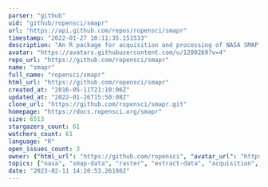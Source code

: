 ```yaml
---
parser: "github"
uid: "github/ropensci/smapr"
url: "https://api.github.com/repos/ropensci/smapr"
timestamp: "2022-01-27 10:11:35.151533"
description: "An R package for acquisition and processing of NASA SMAP data"
avatar: "https://avatars.githubusercontent.com/u/1200269?v=4"
repo_url: "https://github.com/ropensci/smapr"
name: "smapr"
full_name: "ropensci/smapr"
html_url: "https://github.com/ropensci/smapr"
created_at: "2016-05-11T21:10:06Z"
updated_at: "2022-01-26T15:50:08Z"
clone_url: "https://github.com/ropensci/smapr.git"
homepage: "https://docs.ropensci.org/smapr"
size: 6513
stargazers_count: 61
watchers_count: 61
language: "R"
open_issues_count: 3
owner: {"html_url": "https://github.com/ropensci", "avatar_url": "https://avatars.githubusercontent.com/u/1200269?v=4", "login": "ropensci", "type": "Organization"}
topics: ["nasa", "smap-data", "raster", "extract-data", "acquisition", "soil-moisture", "soil-moisture-sensor", "soil-mapping", "peer-reviewed", "r", "r-package", "rstats", "data-access"]
date: "2023-02-11 14:20:53.261862"
---
```


